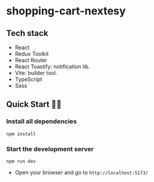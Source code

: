 # shopping-cart-nextesy
## Tech stack
- React
- Redux Toolkit
- React Router
- React Toastify: notification lib.
- Vite: builder tool.
- TypeScript
- Sass

## Quick Start 🏃‍♂️

### Install all dependencies
`npm install`

### Start the development server
`npm run dev`
- Open your browser and go to `http://localhost:5173/` 


